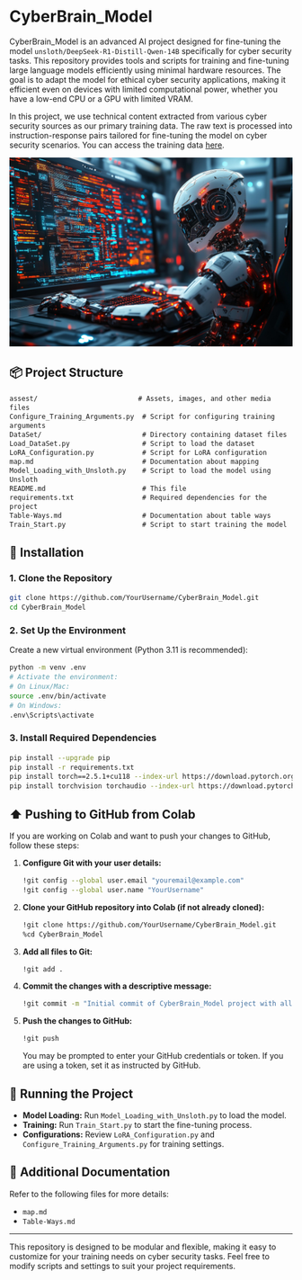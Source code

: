 # CyberBrain_Model

CyberBrain_Model is an advanced AI project designed for fine-tuning the model `unsloth/DeepSeek-R1-Distill-Qwen-14B` specifically for cyber security tasks. This repository provides tools and scripts for training and fine-tuning large language models efficiently using minimal hardware resources. The goal is to adapt the model for ethical cyber security applications, making it efficient even on devices with limited computational power, whether you have a low-end CPU or a GPU with limited VRAM.

In this project, we use technical content extracted from various cyber security sources as our primary training data. The raw text is processed into instruction-response pairs tailored for fine-tuning the model on cyber security scenarios. You can access the training data [here](./DataSet).

![AI Training](assest/ai.jpg)

## 📦 Project Structure

```
assest/                         # Assets, images, and other media files
Configure_Training_Arguments.py  # Script for configuring training arguments
DataSet/                         # Directory containing dataset files
Load_DataSet.py                  # Script to load the dataset
LoRA_Configuration.py            # Script for LoRA configuration
map.md                           # Documentation about mapping
Model_Loading_with_Unsloth.py    # Script to load the model using Unsloth
README.md                        # This file
requirements.txt                 # Required dependencies for the project
Table-Ways.md                    # Documentation about table ways
Train_Start.py                   # Script to start training the model
```

## 🚀 Installation

### 1. Clone the Repository

```bash
git clone https://github.com/YourUsername/CyberBrain_Model.git
cd CyberBrain_Model
```

### 2. Set Up the Environment

Create a new virtual environment (Python 3.11 is recommended):

```bash
python -m venv .env
# Activate the environment:
# On Linux/Mac:
source .env/bin/activate
# On Windows:
.env\Scripts\activate
```

### 3. Install Required Dependencies

```bash
pip install --upgrade pip
pip install -r requirements.txt
pip install torch==2.5.1+cu118 --index-url https://download.pytorch.org/whl/cu118
pip install torchvision torchaudio --index-url https://download.pytorch.org/whl/cu118
```

## ⬆️ Pushing to GitHub from Colab

If you are working on Colab and want to push your changes to GitHub, follow these steps:

1. **Configure Git with your user details:**

   ```bash
   !git config --global user.email "youremail@example.com"
   !git config --global user.name "YourUsername"
   ```

2. **Clone your GitHub repository into Colab (if not already cloned):**

   ```bash
   !git clone https://github.com/YourUsername/CyberBrain_Model.git
   %cd CyberBrain_Model
   ```

3. **Add all files to Git:**

   ```bash
   !git add .
   ```

4. **Commit the changes with a descriptive message:**

   ```bash
   !git commit -m "Initial commit of CyberBrain_Model project with all necessary files"
   ```

5. **Push the changes to GitHub:**

   ```bash
   !git push
   ```

   You may be prompted to enter your GitHub credentials or token. If you are using a token, set it as instructed by GitHub.

## 🤖 Running the Project

- **Model Loading:** Run `Model_Loading_with_Unsloth.py` to load the model.
- **Training:** Run `Train_Start.py` to start the fine-tuning process.
- **Configurations:** Review `LoRA_Configuration.py` and `Configure_Training_Arguments.py` for training settings.

## 📄 Additional Documentation

Refer to the following files for more details:
- `map.md`
- `Table-Ways.md`

---

This repository is designed to be modular and flexible, making it easy to customize for your training needs on cyber security tasks. Feel free to modify scripts and settings to suit your project requirements.

